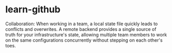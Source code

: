 # learn-github
Collaboration: When working in a team, a local state file quickly leads to conflicts and overwrites. A remote backend provides a single source of truth for your infrastructure's state, allowing multiple team members to work on the same configurations concurrently without stepping on each other's toes.
